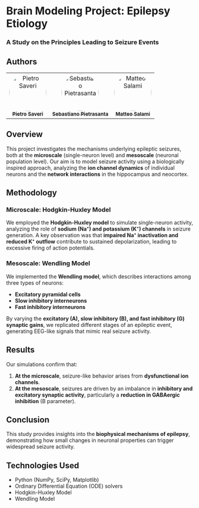 # Brain Modeling Project: Epilepsy Etiology  

### A Study on the Principles Leading to Seizure Events  

## Authors  
<div align="center"> <table> <tr> <td align="center"> <a href="https://github.com/PietroSaveri"> <img src="https://github.com/PietroSaveri.png" width="100" height="100" alt="Pietro Saveri" style="border-radius: 50%"/><br /> <sub><b>Pietro Saveri</b></sub> </a> </td> <td align="center"> <a href="https://github.com/SebaPietra"> <img src="https://github.com/SebaPietra.png" width="100" height="100" alt="Sebastiano Pietrasanta" style="border-radius: 50%"/><br /> <sub><b>Sebastiano Pietrasanta</b></sub> </a> </td> <td align="center"> <a href="https://github.com/MatteoSalami"> <img src="https://github.com/M4tteoo.png" width="100" height="100" alt="Matteo Salami" style="border-radius: 50%"/><br /> <sub><b>Matteo Salami</b></sub> </a> </td> </tr> </table> </div>

## Overview  
This project investigates the mechanisms underlying epileptic seizures, both at the **microscale** (single-neuron level) and **mesoscale** (neuronal population level). Our aim is to model seizure activity using a biologically inspired approach, analyzing the **ion channel dynamics** of individual neurons and the **network interactions** in the hippocampus and neocortex.  

## Methodology  

### Microscale: Hodgkin-Huxley Model  
We employed the **Hodgkin-Huxley model** to simulate single-neuron activity, analyzing the role of **sodium (Na⁺) and potassium (K⁺) channels** in seizure generation. A key observation was that **impaired Na⁺ inactivation and reduced K⁺ outflow** contribute to sustained depolarization, leading to excessive firing of action potentials.  

### Mesoscale: Wendling Model  
We implemented the **Wendling model**, which describes interactions among three types of neurons:  
- **Excitatory pyramidal cells**  
- **Slow inhibitory interneurons**  
- **Fast inhibitory interneurons**  

By varying the **excitatory (A), slow inhibitory (B), and fast inhibitory (G) synaptic gains**, we replicated different stages of an epileptic event, generating EEG-like signals that mimic real seizure activity.  

## Results  
Our simulations confirm that:  
1. **At the microscale**, seizure-like behavior arises from **dysfunctional ion channels**.  
2. **At the mesoscale**, seizures are driven by an imbalance in **inhibitory and excitatory synaptic activity**, particularly a **reduction in GABAergic inhibition** (B parameter).  

## Conclusion  
This study provides insights into the **biophysical mechanisms of epilepsy**, demonstrating how small changes in neuronal properties can trigger widespread seizure activity.  

## Technologies Used  
- Python (NumPy, SciPy, Matplotlib)  
- Ordinary Differential Equation (ODE) solvers  
- Hodgkin-Huxley Model  
- Wendling Model
